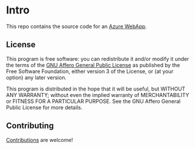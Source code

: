 # Intro

This repo contains the source code for an [Azure WebApp](https://www.247bishops.com).

## License

This program is free software: you can redistribute it and/or modify
it under the terms of the [GNU Affero General Public License](LICENSE) as published by
the Free Software Foundation, either version 3 of the License, or
(at your option) any later version.

This program is distributed in the hope that it will be useful,
but WITHOUT ANY WARRANTY; without even the implied warranty of
MERCHANTABILITY or FITNESS FOR A PARTICULAR PURPOSE.  See the
GNU Affero General Public License for more details.

## Contributing

[Contributions](CONTRIBUTING.md) are welcome!
